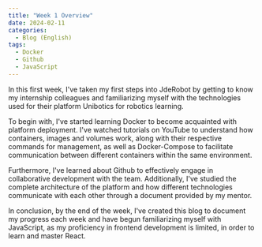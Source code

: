 ```yaml
---
title: "Week 1 Overview"
date: 2024-02-11
categories:
  - Blog (English)
tags:
  - Docker
  - Github
  - JavaScript
---
```


In this first week, I've taken my first steps into JdeRobot by getting to know my internship colleagues and familiarizing myself with the technologies used for their platform Unibotics for robotics learning.

To begin with, I've started learning Docker to become acquainted with platform deployment. I've watched tutorials on YouTube to understand how containers, images and volumes work, along with their respective commands for management, as well as Docker-Compose to facilitate communication between different containers within the same environment.

Furthermore, I've learned about Github to effectively engage in collaborative development with the team. Additionally, I've studied the complete architecture of the platform and how different technologies communicate with each other through a document provided by my mentor.

In conclusion, by the end of the week, I've created this blog to document my progress each week and have begun familiarizing myself with JavaScript, as my proficiency in frontend development is limited, in order to learn and master React.